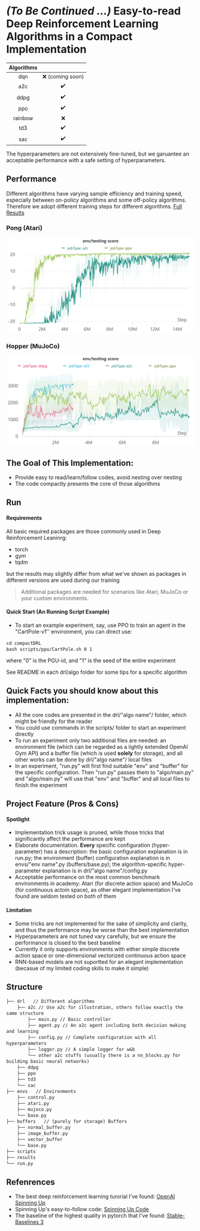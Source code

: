 # *(To Be Continued ...)* Easy-to-read Deep Reinforcement Learning Algorithms in a Compact Implementation

| Algorithms |  |
| :--------: | :---------------: |
| dqn | :x: (coming soon) |
| a2c | :heavy_check_mark: |
| ddpg | :heavy_check_mark: |
| ppo | :heavy_check_mark: |
| rainbow | :x: |
| td3 | :heavy_check_mark: |
| sac | :heavy_check_mark: |

The hyperparameters are not extensively fine-tuned, but we garuantee an acceptable performance with a safe setting of hyperparameters.



## Performance


Different algorithms have varying sample efficiency and training speed, especially between on-policy algorithms and some off-policy algorithms. Therefore we adopt different training steps for different algorithms. [Full Results](pics)


### Pong (Atari)


![pong](pics/pong.png)



### Hopper (MuJoCo)


![Hopper](pics/Hopper.png)



## The Goal of This Implementation:

- Provide easy to read/learn/follow codes, avoid nesting over nesting
- The code compactly presents the core of those algorithms



## Run

#### Requirements



All basic required packages are those commonly used in Deep Reinforcement Leaninrg:

- torch
- gym
- tqdm

but the results may slightly differ from what we've shown as packages in different versions are used during our training

> Additional packages are needed for scenarios like Atari, MuJoCo or your custom environments.

#### Quick Start (An Running Script Example)


- To start an example experiment, say, use PPO to train an agent in the "CartPole-v1'' environment, you can direct use:

```
cd compactDRL
bash scripts/ppo/CartPole.sh 0 1
```

where "0" is the PGU-id, and "1" is the seed of the entire experiment

See README in each drl/algo folder for some tips for a specific algorithm



## Quick Facts you should know about this implementation:


- All the core codes are presented in the drl/"algo name"/ folder, which might be friendly for the reader
- You could use commands in the scripts/ folder to start an experiment directly
- To run an experiment only two additional files are needed: an environment file (which can be regarded as a lightly extended OpenAI Gym API) and a buffer file (which is used **solely** for storage), and all other works can be done by drl/"algo name"/ local files
- In an experiment, "run.py" will first find suitable "env" and "buffer" for the specific configuration. Then "run.py" passes them to "algo/main.py" and "algo/main.py" will use that "env" and "buffer" and all local files to finish the experiment



## Project Feature (Pros & Cons)

#### Spotlight


- Implementation trick usage is pruned, while those tricks that significantly affect the performance are kept
- Elaborate documentation. **Every** specific configuration (hyper-parameter) has a description: the basic configuration explanation is in run.py; the environment (buffer) configuration explanation is in envs/"env name".py (buffers/base.py); the algorithm-specific hyper-parameter explanation is in drl/"algo name"/config.py
- Acceptable performance on the most common benchmark environments in academy: Atari (for discrete action space) and MuJoCo (for continuous actoin space), as other elegant implementation I've found are seldom tested on both of them

#### Limitation


- Some tricks are not implemented for the sake of simplicity and clarity, and thus the performance may be worse than the best implementation
- Hyperparameters are not tuned vary carefully, but we ensure the performance is closed to the best baseline
- Currently it only supports environments with either simple discrete action space or one-dimensional vectorized continuous action space
- RNN-based models are not suportted for an elegant implementation (becasue of my limited coding skills to make it simple)


## Structure

    ├── drl   // Different algorithms
        ├── a2c // Use a2c for illustration, others follow exactly the same structure
            ├── main.py // Basic controller
            ├── agent.py // An a2c agent including both decision making and learning
            ├── config.py // Complete configuration with all hyperparameters
            ├── logger.py // A simple logger for w&b
            └── other a2c stuffs (usually there is a nn_blocks.py for building basic neural networks)
        ├── ddpg
        ├── ppo
        ├── td3
        └── sac
    ├── envs   // Environments
        ├── control.py
        ├── atari.py
        ├── mujoco.py
        └── base.py
    ├── buffers   // (purely for storage) Buffers 
        ├── normal_buffer.py
        ├── image_buffer.py
        ├── vector_buffer
        └── base.py 
    ├── scripts
    ├── results
    └── run.py




## Refenrences

- The best deep reinforcement learning turorial I've found: [OpenAI Spinning Up](https://spinningup.openai.com/en/latest/)
- Spinning Up's easy-to-follow code: [Spinning Up Code](https://github.com/openai/spinningup)
- The baseline of the highest quality in pytorch that I've found: [Stable-Baselines 3](https://github.com/DLR-RM/stable-baselines3)
